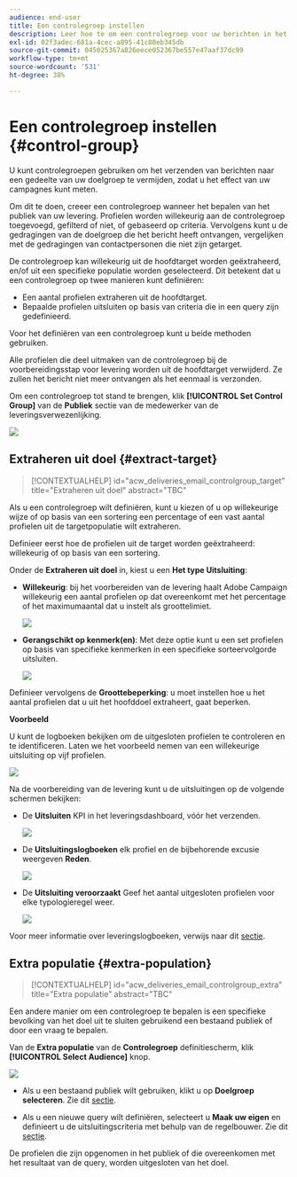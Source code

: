 ```yaml
---
audience: end-user
title: Een controlegroep instellen
description: Leer hoe te om een controlegroep voor uw berichten in het Web UI van de Campagne te plaatsen
exl-id: 02f3adec-681a-4cec-a895-41c80eb345db
source-git-commit: 045025367a826eece052367be557e47aaf37dc99
workflow-type: tm+mt
source-wordcount: '531'
ht-degree: 38%

---
```


# Een controlegroep instellen {#control-group}

U kunt controlegroepen gebruiken om het verzenden van berichten naar een gedeelte van uw doelgroep te vermijden, zodat u het effect van uw campagnes kunt meten.

Om dit te doen, creeer een controlegroep wanneer het bepalen van het publiek van uw levering. Profielen worden willekeurig aan de controlegroep toegevoegd, gefilterd of niet, of gebaseerd op criteria. Vervolgens kunt u de gedragingen van de doelgroep die het bericht heeft ontvangen, vergelijken met de gedragingen van contactpersonen die niet zijn getarget.

De controlegroep kan willekeurig uit de hoofdtarget worden geëxtraheerd, en/of uit een specifieke populatie worden geselecteerd. Dit betekent dat u een controlegroep op twee manieren kunt definiëren:

* Een aantal profielen extraheren uit de hoofdtarget.
* Bepaalde profielen uitsluiten op basis van criteria die in een query zijn gedefinieerd.

Voor het definiëren van een controlegroep kunt u beide methoden gebruiken.

Alle profielen die deel uitmaken van de controlegroep bij de voorbereidingsstap voor levering worden uit de hoofdtarget verwijderd. Ze zullen het bericht niet meer ontvangen als het eenmaal is verzonden.

Om een controlegroep tot stand te brengen, klik **[!UICONTROL Set Control Group]** van de **Publiek** sectie van de medewerker van de leveringsverwezenlijking.

![](assets/control-group1.png)

## Extraheren uit doel {#extract-target}

>[!CONTEXTUALHELP]
>id="acw_deliveries_email_controlgroup_target"
>title="Extraheren uit doel"
>abstract="TBC"

Als u een controlegroep wilt definiëren, kunt u kiezen of u op willekeurige wijze of op basis van een sortering een percentage of een vast aantal profielen uit de targetpopulatie wilt extraheren.

Definieer eerst hoe de profielen uit de target worden geëxtraheerd: willekeurig of op basis van een sortering.

Onder de **Extraheren uit doel** in, kiest u een **Het type Uitsluiting**:

* **Willekeurig**: bij het voorbereiden van de levering haalt Adobe Campaign willekeurig een aantal profielen op dat overeenkomt met het percentage of het maximumaantal dat u instelt als groottelimiet.

   ![](assets/control-group.png)

* **Gerangschikt op kenmerk(en)**: Met deze optie kunt u een set profielen op basis van specifieke kenmerken in een specifieke sorteervolgorde uitsluiten.

   ![](assets/control-group2.png)

Definieer vervolgens de **Groottebeperking**: u moet instellen hoe u het aantal profielen dat u uit het hoofddoel extraheert, gaat beperken.

**Voorbeeld**

U kunt de logboeken bekijken om de uitgesloten profielen te controleren en te identificeren. Laten we het voorbeeld nemen van een willekeurige uitsluiting op vijf profielen.

![](assets/control-group4.png)

Na de voorbereiding van de levering kunt u de uitsluitingen op de volgende schermen bekijken:

* De **Uitsluiten** KPI in het leveringsdashboard, vóór het verzenden.

   ![](assets/control-group5.png)

* De **Uitsluitingslogboeken** elk profiel en de bijbehorende excusie weergeven **Reden**.

   ![](assets/control-group6.png)

* De **Uitsluiting veroorzaakt** Geef het aantal uitgesloten profielen voor elke typologieregel weer.

   ![](assets/control-group7.png)

Voor meer informatie over leveringslogboeken, verwijs naar dit [sectie](../monitor/delivery-logs.md).

## Extra populatie {#extra-population}

>[!CONTEXTUALHELP]
>id="acw_deliveries_email_controlgroup_extra"
>title="Extra populatie"
>abstract="TBC"

Een andere manier om een controlegroep te bepalen is een specifieke bevolking van het doel uit te sluiten gebruikend een bestaand publiek of door een vraag te bepalen.

Van de **Extra populatie** van de **Controlegroep** definitiescherm, klik **[!UICONTROL Select Audience]** knop.

![](assets/control-group3.png)

* Als u een bestaand publiek wilt gebruiken, klikt u op **Doelgroep selecteren**. Zie dit [sectie](add-audience.md).

* Als u een nieuwe query wilt definiëren, selecteert u **Maak uw eigen** en definieert u de uitsluitingscriteria met behulp van de regelbouwer. Zie dit [sectie](segment-builder.md).

De profielen die zijn opgenomen in het publiek of die overeenkomen met het resultaat van de query, worden uitgesloten van het doel.